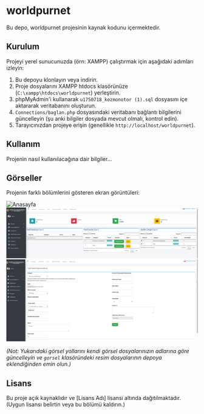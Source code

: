 # worldpurnet

Bu depo, worldpurnet projesinin kaynak kodunu içermektedir.

## Kurulum

Projeyi yerel sunucunuzda (örn: XAMPP) çalıştırmak için aşağıdaki adımları izleyin:

1. Bu depoyu klonlayın veya indirin.
2. Proje dosyalarını XAMPP htdocs klasörünüze (`C:\xampp\htdocs\worldpurnet`) yerleştirin.
3. phpMyAdmin'i kullanarak `u1750718_kozmonotor (1).sql` dosyasını içe aktararak veritabanını oluşturun.
4. `Connections/baglan.php` dosyasındaki veritabanı bağlantı bilgilerini güncelleyin (şu anki bilgiler dosyada mevcut olmalı, kontrol edin).
5. Tarayıcınızdan projeye erişin (genellikle `http://localhost/worldpurnet`).

## Kullanım

Projenin nasıl kullanılacağına dair bilgiler...

## Görseller

Projenin farklı bölümlerini gösteren ekran görüntüleri:

![Anasayfa](gorsel/0.jpg)
![Dashboard](gorsel/1.png)
![Dashboard](gorsel/2.png)

*(Not: Yukarıdaki görsel yollarını kendi görsel dosyalarınızın adlarına göre güncelleyin ve `gorsel` klasöründeki resim dosyalarının depoya eklendiğinden emin olun.)*

## Lisans

Bu proje açık kaynaklıdır ve [Lisans Adı] lisansı altında dağıtılmaktadır. (Uygun lisansı belirtin veya bu bölümü kaldırın.) 